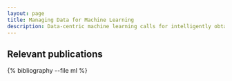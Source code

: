 ```yaml
---
layout: page
title: Managing Data for Machine Learning 
description: Data-centric machine learning calls for intelligently obtaining the best possible data for training a model. Data-centric practices can significantly reduce the financial, labor, and time costs of designing, training, and deploying AI systems in the wild. This research proposes operations-based approaches to data-centric modeling by optimizing what data to collect, synthesize, and label for building ML models.
---
```



<div class="publications">

<h2 class="year">Relevant publications</h2>
{% bibliography --file ml %}

</div>




